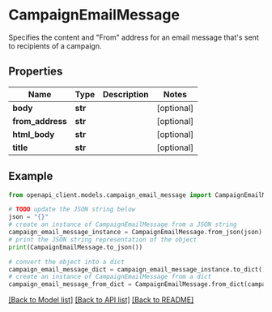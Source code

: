 # CampaignEmailMessage

Specifies the content and \"From\" address for an email message that's sent to recipients of a campaign.

## Properties

Name | Type | Description | Notes
------------ | ------------- | ------------- | -------------
**body** | **str** |  | [optional] 
**from_address** | **str** |  | [optional] 
**html_body** | **str** |  | [optional] 
**title** | **str** |  | [optional] 

## Example

```python
from openapi_client.models.campaign_email_message import CampaignEmailMessage

# TODO update the JSON string below
json = "{}"
# create an instance of CampaignEmailMessage from a JSON string
campaign_email_message_instance = CampaignEmailMessage.from_json(json)
# print the JSON string representation of the object
print(CampaignEmailMessage.to_json())

# convert the object into a dict
campaign_email_message_dict = campaign_email_message_instance.to_dict()
# create an instance of CampaignEmailMessage from a dict
campaign_email_message_from_dict = CampaignEmailMessage.from_dict(campaign_email_message_dict)
```
[[Back to Model list]](../README.md#documentation-for-models) [[Back to API list]](../README.md#documentation-for-api-endpoints) [[Back to README]](../README.md)



